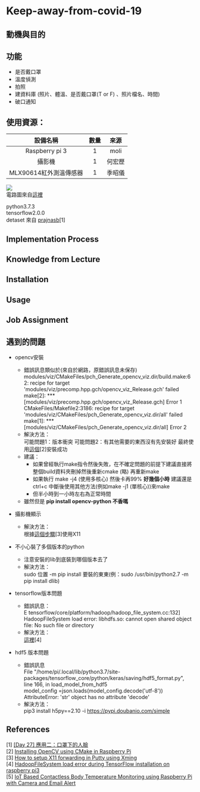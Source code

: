 Keep-away-from-covid-19
===========

動機與目的
-----------



功能
-----------
* 是否戴口罩<br>
* 溫度偵測<br>
* 拍照<br>
* 建資料庫 (照片、體溫、是否戴口罩(T or F) 、照片檔名、時間)<br>
* 破口通知<br>


使用資源：
-----------

|        設備名稱       | 數量 | 來源  |
|        :-----:       |:----:|:----:|
|     Raspberry pi 3   |  1   | moli |
|         攝影機        |  1   |何宏歷|
| MLX90614紅外測溫傳感器 |  1   |季昭儀|

![](https://circuitdigest.com/sites/default/files/circuitdiagram_mic/Raspberry-Pi-contactless-body-temperature-monitoring-with-MLX90614-Circuit-diagram.png)<br>
電路圖來自[這裡](https://circuitdigest.com/microcontroller-projects/iot-based-contactless-body-temperature-monitoring-using-raspberry-pi-with-camera-and-email-alert)<br>

python3.7.3<br>
tensorflow2.0.0<br>
detaset 來自 [prajnasb](https://github.com/prajnasb/observations/tree/master/experiements/data)[1]<br>


Implementation Process
-----------
Knowledge from Lecture
-----------
Installation
-----------
Usage
-----------
Job Assignment
-----------

遇到的問題
-----------
* opencv安裝<br>
   * 錯誤訊息類似於(來自於網路，原錯誤訊息未保存)<br>
   modules/viz/CMakeFiles/pch_Generate_opencv_viz.dir/build.make:62: recipe for target 'modules/viz/precomp.hpp.gch/opencv_viz_Release.gch' failed<br>
   make[2]: *** [modules/viz/precomp.hpp.gch/opencv_viz_Release.gch] Error 1<br>
   CMakeFiles/Makefile2:3186: recipe for target 'modules/viz/CMakeFiles/pch_Generate_opencv_viz.dir/all' failed<br>
   make[1]: *** [modules/viz/CMakeFiles/pch_Generate_opencv_viz.dir/all] Error 2<br>
   * 解決方法：<br>
   可能問題1：版本衝突
   可能問題2：有其他需要的東西沒有先安裝好
   最終使用[這個](https://robu.in/installing-opencv-using-cmake-in-raspberry-pi/)[2]安裝成功<br>
   * 建議：<br>
        * 如果曾經執行make指令然後失敗，在不確定問題的前提下建議直接將整個build資料夾刪掉然後重新cmake (略) 再重新make <br>
        * 如果執行 make -j4 (使用多核心) 然後卡再99% **好幾個小時** 建議還是ctrl+c 中斷後使用其他方法(例如make -j1 (單核心))來make <br>
        * 但半小時到一小時左右為正常時間<br>
    * 雖然但是 **pip install opencv-python  不香嗎**
* 攝影機顯示<br>
    * 解決方法：<br>
    根據[這個步驟](https://tekyblog.wordpress.com/2012/02/02/how-to-setup-x11-forwarding-in-putty-using-xming/)[3]使用X11<br>

* 不小心裝了多個版本的python<br>
    * 注意安裝的lib到底裝到哪個版本去了<br>
    * 解決方法：<br>
    sudo 位置 -m pip install 要裝的東東(例：sudo /usr/bin/python2.7 -m pip install dlib)<br>
* tensorflow版本問題<br>
    * 錯誤訊息：<br>
    E tensorflow/core/platform/hadoop/hadoop_file_system.cc:132] HadoopFileSystem load error: libhdfs.so: cannot open shared object file: No such file or directory<br>
    * 解決方法：<br>
    [這裡](https://stackoverflow.com/questions/59505609/hadoopfilesystem-load-error-during-tensorflow-installation-on-raspberry-pi3)[4]
* hdf5 版本問題<br>
    * 錯誤訊息<br>
    File "/home/pi/.local/lib/python3.7/site-packages/tensorflow_core/python/keras/saving/hdf5_format.py", line 166, in load_model_from_hdf5<br>
    model_config =json.loads(model_config.decode('utf-8'))<br>
    AttributeError: 'str' object has no attribute 'decode'<br>
    * 解決方法：<br>
    pip3 install h5py==2.10 -i https://pypi.doubanio.com/simple

References
-----------
  [1] [[Day 27] 應用二：口罩下的人臉](https://ithelp.ithome.com.tw/articles/10278344)<br>
  [2] [Installing OpenCV using CMake in Raspberry Pi](https://robu.in/installing-opencv-using-cmake-in-raspberry-pi/)<br>
  [3] [How to setup X11 forwarding in Putty using Xming](https://tekyblog.wordpress.com/2012/02/02/how-to-setup-x11-forwarding-in-putty-using-xming/)<br>
  [4] [HadoopFileSystem load error during TensorFlow installation on raspberry pi3](https://stackoverflow.com/questions/59505609/hadoopfilesystem-load-error-during-tensorflow-installation-on-raspberry-pi3)<br>
  [5] [IoT Based Contactless Body Temperature Monitoring using Raspberry Pi with Camera and Email Alert](https://circuitdigest.com/microcontroller-projects/iot-based-contactless-body-temperature-monitoring-using-raspberry-pi-with-camera-and-email-alert)<br>
 
